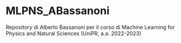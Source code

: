 # MLPNS_ABassanoni

Repository di Alberto Bassanoni per il corso di Machine Learning for Physics and Natural Sciences (UniPR, a.a. 2022-2023)
